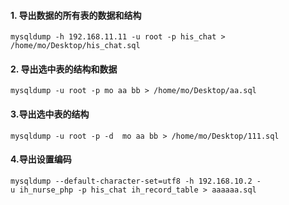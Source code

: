 #### 1. 导出数据的所有表的数据和结构
    mysqldump -h 192.168.11.11 -u root -p his_chat > /home/mo/Desktop/his_chat.sql
#### 2. 导出选中表的结构和数据
    mysqldump -u root -p mo aa bb > /home/mo/Desktop/aa.sql
#### 3.导出选中表的结构
    mysqldump -u root -p -d  mo aa bb > /home/mo/Desktop/111.sql
#### 4.导出设置编码
    mysqldump --default-character-set=utf8 -h 192.168.10.2 -u ih_nurse_php -p his_chat ih_record_table > aaaaaa.sql